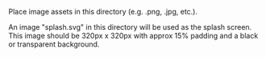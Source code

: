 Place image assets in this directory (e.g. .png, .jpg, etc.).

An image "splash.svg" in this directory will be used as the splash screen. This image should be 320px x 320px with approx 15% padding and a black or transparent background.